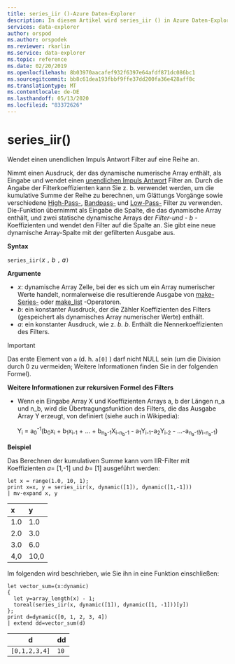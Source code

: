 ```yaml
---
title: series_iir ()-Azure Daten-Explorer
description: In diesem Artikel wird series_iir () in Azure Daten-Explorer beschrieben.
services: data-explorer
author: orspod
ms.author: orspodek
ms.reviewer: rkarlin
ms.service: data-explorer
ms.topic: reference
ms.date: 02/20/2019
ms.openlocfilehash: 8b03970aacafef932f6397e64afdf871dc086bc1
ms.sourcegitcommit: bb8c61dea193fbbf9ffe37dd200fa36e428aff8c
ms.translationtype: MT
ms.contentlocale: de-DE
ms.lasthandoff: 05/13/2020
ms.locfileid: "83372626"
---
```

# <a name="series_iir"></a>series_iir()

Wendet einen unendlichen Impuls Antwort Filter auf eine Reihe an.  

Nimmt einen Ausdruck, der das dynamische numerische Array enthält, als Eingabe und wendet einen [unendlichen Impuls Antwort](https://en.wikipedia.org/wiki/Infinite_impulse_response) Filter an. Durch die Angabe der Filterkoeffizienten kann Sie z. b. verwendet werden, um die kumulative Summe der Reihe zu berechnen, um Glättungs Vorgänge sowie verschiedene [High-Pass-](https://en.wikipedia.org/wiki/High-pass_filter), [Bandpass-](https://en.wikipedia.org/wiki/Band-pass_filter) und [Low-Pass-](https://en.wikipedia.org/wiki/Low-pass_filter) Filter zu verwenden. Die-Funktion übernimmt als Eingabe die Spalte, die das dynamische Array enthält, und zwei statische dynamische Arrays der *Filter-und* - *b* -Koeffizienten und wendet den Filter auf die Spalte an. Sie gibt eine neue dynamische Array-Spalte mit der gefilterten Ausgabe aus.  
 

**Syntax**

`series_iir(`*x* `,` *b* `,` *a*`)`

**Argumente**

* *x*: dynamische Array Zelle, bei der es sich um ein Array numerischer Werte handelt, normalerweise die resultierende Ausgabe von [make-Series-](make-seriesoperator.md) oder [make_list](makelist-aggfunction.md) -Operatoren.
* *b*: ein konstanter Ausdruck, der die Zähler Koeffizienten des Filters (gespeichert als dynamisches Array numerischer Werte) enthält.
* *a*: ein konstanter Ausdruck, wie z. *b. b*. Enthält die Nennerkoeffizienten des Filters.

> [!IMPORTANT]
> Das erste Element von `a` (d. h. `a[0]` ) darf nicht NULL sein (um die Division durch 0 zu vermeiden; Weitere Informationen finden Sie in der folgenden Formel).

**Weitere Informationen zur rekursiven Formel des Filters**

* Wenn ein Eingabe Array X und Koeffizienten Arrays a, b der Längen n_a und n_b, wird die Übertragungsfunktion des Filters, die das Ausgabe Array Y erzeugt, von definiert (siehe auch in Wikipedia):

<div align="center">
Y<sub>i</sub> = a<sub>0</sub><sup>-1</sup>(b<sub>0</sub>x<sub>i</sub> 
 + b<sub>1</sub>x<sub>i-1</sub> + ... + b<sub>n<sub>b</sub>-1</sub>X<sub>i-n<sub>b</sub>-1</sub> 
 - a<sub>1</sub>Y<sub>i-1</sub>-a<sub>2</sub>Y<sub>i-2</sub> - ...-a<sub>n<sub>a</sub>-1</sub>y<sub>i-n<sub>a</sub>-1</sub>)
</div>

**Beispiel**

Das Berechnen der kumulativen Summe kann vom IIR-Filter mit Koeffizienten *a*= [1,-1] und *b*= [1] ausgeführt werden:  

<!-- csl: https://help.kusto.windows.net:443/Samples -->
```kusto
let x = range(1.0, 10, 1);
print x=x, y = series_iir(x, dynamic([1]), dynamic([1,-1]))
| mv-expand x, y
```

| x | y |
|:--|:--|
|1.0|1.0|
|2.0|3.0|
|3.0|6.0|
|4,0|10,0|

Im folgenden wird beschrieben, wie Sie ihn in eine Funktion einschließen:

<!-- csl: https://help.kusto.windows.net:443/Samples -->
```kusto
let vector_sum=(x:dynamic)
{
  let y=array_length(x) - 1;
  toreal(series_iir(x, dynamic([1]), dynamic([1, -1]))[y])
};
print d=dynamic([0, 1, 2, 3, 4])
| extend dd=vector_sum(d)
```

|d            |dd  |
|-------------|----|
|`[0,1,2,3,4]`|`10`|
